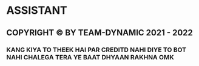 # ASSISTANT
## COPYRIGHT © BY TEAM-DYNAMIC 2021 - 2022
### KANG KIYA TO THEEK HAI PAR CREDITD NAHI DIYE TO  BOT NAHI CHALEGA TERA YE BAAT DHYAAN RAKHNA OMK

